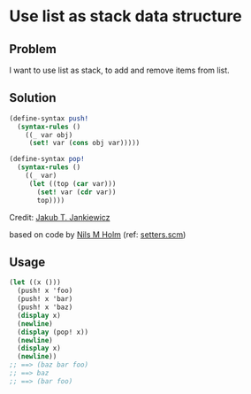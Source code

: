 # Use list as stack data structure

## Problem

I want to use list as stack, to add and remove items from list.

## Solution

```scheme
(define-syntax push!
  (syntax-rules ()
    ((_ var obj)
     (set! var (cons obj var)))))

(define-syntax pop!
  (syntax-rules ()
    ((_ var)
     (let ((top (car var)))
       (set! var (cdr var))
       top))))
```

Credit: [Jakub T. Jankiewicz](https://jcubic.pl/me)

based on code by [Nils M Holm](http://t3x.org/) (ref: [setters.scm](http://t3x.org/s9fes/setters.scm.html))

## Usage

```scheme
(let ((x ()))
  (push! x 'foo)
  (push! x 'bar)
  (push! x 'baz)
  (display x)
  (newline)
  (display (pop! x))
  (newline)
  (display x)
  (newline))
;; ==> (baz bar foo)
;; ==> baz
;; ==> (bar foo)
```